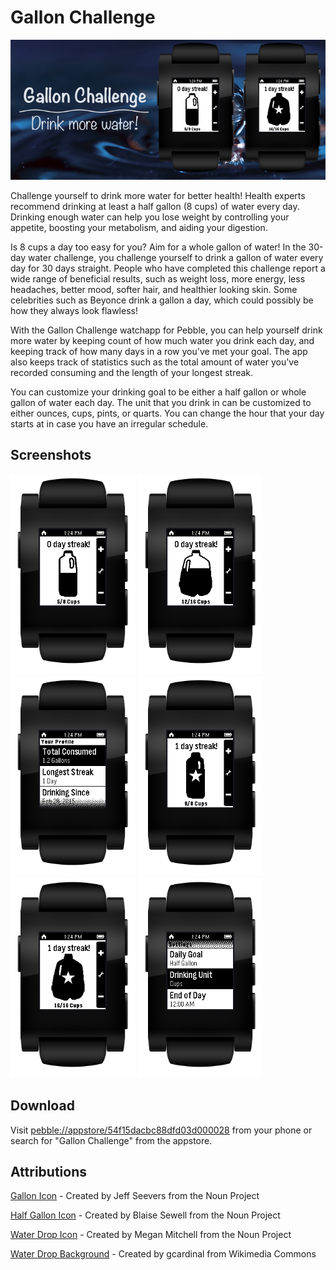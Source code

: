 # Gallon Challenge
![Image](https://raw.githubusercontent.com/JessicaYeh/pebble-gallon-challenge/master/appstore_resources/header_image.png)

Challenge yourself to drink more water for better health! Health experts recommend drinking at least a half gallon (8 cups) of water every day. Drinking enough water can help you lose weight by controlling your appetite, boosting your metabolism, and aiding your digestion.

Is 8 cups a day too easy for you? Aim for a whole gallon of water! In the 30-day water challenge, you challenge yourself to drink a gallon of water every day for 30 days straight. People who have completed this challenge report a wide range of beneficial results, such as weight loss, more energy, less headaches, better mood, softer hair, and healthier looking skin. Some celebrities such as Beyonce drink a gallon a day, which could possibly be how they always look flawless!

With the Gallon Challenge watchapp for Pebble, you can help yourself drink more water by keeping count of how much water you drink each day, and keeping track of how many days in a row you've met your goal. The app also keeps track of statistics such as the total amount of water you've recorded consuming and the length of your longest streak.

You can customize your drinking goal to be either a half gallon or whole gallon of water each day. The unit that you drink in can be customized to either ounces, cups, pints, or quarts. You can change the hour that your day starts at in case you have an irregular schedule.

## Screenshots
<img src="https://raw.githubusercontent.com/JessicaYeh/pebble-gallon-challenge/master/screenshots/screenshot-in-pebble-half-gallon.png" height="320px">
<img src="https://raw.githubusercontent.com/JessicaYeh/pebble-gallon-challenge/master/screenshots/screenshot-in-pebble-gallon.png" height="320px">
<img src="https://raw.githubusercontent.com/JessicaYeh/pebble-gallon-challenge/master/screenshots/screenshot-in-pebble-profile.png" height="320px">
<img src="https://raw.githubusercontent.com/JessicaYeh/pebble-gallon-challenge/master/screenshots/screenshot-in-pebble-filled-half-gallon.png" height="320px">
<img src="https://raw.githubusercontent.com/JessicaYeh/pebble-gallon-challenge/master/screenshots/screenshot-in-pebble-filled-gallon.png" height="320px">
<img src="https://raw.githubusercontent.com/JessicaYeh/pebble-gallon-challenge/master/screenshots/screenshot-in-pebble-settings.png" height="320px">

## Download
Visit <a href="pebble://appstore/54f15dacbc88dfd03d000028">pebble://appstore/54f15dacbc88dfd03d000028</a> from your phone or search for "Gallon Challenge" from the appstore.

## Attributions
<a href="http://thenounproject.com/term/milk/1701/">Gallon Icon</a> - Created by Jeff Seevers from the Noun Project

<a href="http://thenounproject.com/term/milk/82802/">Half Gallon Icon</a> - Created by Blaise Sewell from the Noun Project

<a href="http://thenounproject.com/term/water/26130/">Water Drop Icon</a> - Created by Megan Mitchell from the Noun Project

<a href="http://commons.wikimedia.org/wiki/File:Water_drop,_single.jpg">Water Drop Background</a> - Created by gcardinal from Wikimedia Commons